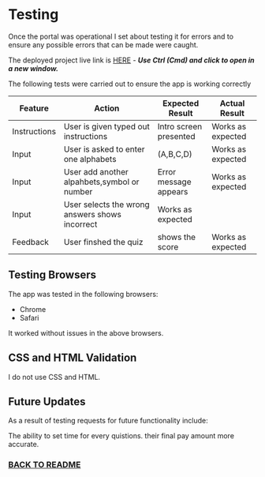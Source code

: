 # Testing

Once the portal was operational I set about testing it for errors and to ensure any possible errors that can be made were caught.

The deployed project live link is [HERE](https://online-quiz-3a836d46c6c0.herokuapp.com/) - ***Use Ctrl (Cmd) and click to open in a new window.*** 

The following tests were carried out to ensure the app is working correctly

| **Feature**   | **Action**                    | **Expected Result**          | **Actual Result** |
| ------------- | ----------------------------- | ---------------------------- | ----------------- |
| Instructions | User is given typed out instructions | Intro screen presented | Works as expected |
| Input | User is asked to enter one alphabets | (A,B,C,D)| Works as expected | 
| Input | User  add another alpahbets,symbol or number | Error message appears | Works as expected | 
| Input | User selects the wrong answers shows incorrect  | Works as expected | 
| Feedback  | User finshed the quiz | shows the score | Works as expected | 

## Testing Browsers
The app was tested in the following browsers:

- Chrome
- Safari

It worked without issues in the above browsers.

## CSS and HTML Validation

I do not use CSS and HTML.

## Future Updates

As a result of testing requests for future functionality include:

The ability to set time for every quistions.
their final pay amount more accurate.


### [BACK TO README](https://github.com/LimaZurmati/online-_quiz/blob/main/README.md)


